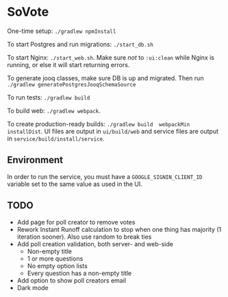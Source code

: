 # SoVote

One-time setup: `./gradlew npmInstall`

To start Postgres and run migrations: `./start_db.sh`

To start Nginx: `./start_web.sh`. Make sure *not* to `:ui:clean` while 
Nginx is running, or else it will start returning errors.

To generate jooq classes, make sure DB is up and migrated. Then run 
`./gradlew generatePostgresJooqSchemaSource`

To run tests: `./gradlew build`

To build web: `./gradlew webpack`.

To create production-ready builds: `./gradlew build 
webpackMin installDist`. UI files are output in `ui/build/web` and 
service files are output in `service/build/install/service`.

## Environment

In order to run the service, you must have a `GOOGLE_SIGNIN_CLIENT_ID` 
variable set to the same value as used in the UI.

## TODO
* Add page for poll creator to remove votes
* Rework Instant Runoff calculation to stop when one thing has majority 
(1 iteration sooner). Also use random to break ties
* Add poll creation validation, both server- and web-side
    * Non-empty title
    * 1 or more questions
    * No empty option lists
    * Every question has a non-empty title
* Add option to show poll creators email
* Dark mode
